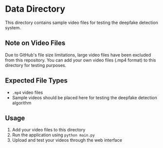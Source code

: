 # Data Directory

This directory contains sample video files for testing the deepfake detection system.

## Note on Video Files

Due to GitHub's file size limitations, large video files have been excluded from this repository. You can add your own video files (.mp4 format) to this directory for testing purposes.

## Expected File Types

- `.mp4` video files
- Sample videos should be placed here for testing the deepfake detection algorithm

## Usage

1. Add your video files to this directory
2. Run the application using `python main.py`
3. Upload and test your videos through the web interface
